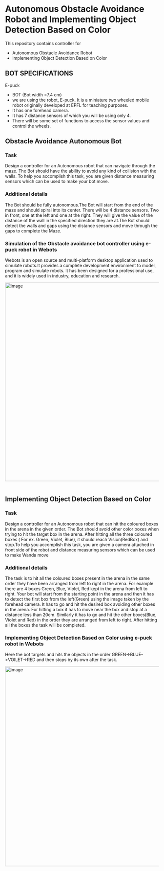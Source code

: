 # Autonomous Obstacle Avoidance Robot and Implementing Object Detection Based on Color
This repository contains controller for 
* Autonomous Obstacle Avoidance Robot
* Implementing Object Detection Based on Color


## BOT SPECIFICATIONS

E-puck
* BOT (Bot width =7.4 cm)
* we are using the robot, E-puck. It is a miniature two wheeled mobile robot originally developed at EPFL for teaching
  purposes.
* It has one forehead camera.
* It has 7 distance sensors of which you will be using only 4.
* There will be some set of functions to access the sensor values and control the wheels.

## Obstacle Avoidance Autonomous Bot

### Task

Design a controller for an Autonomous robot that can navigate through the maze. The Bot should have the ability to avoid any
kind of collision with the walls. To help you accomplish this task, you are given distance measuring sensors which can be
used to make your bot move.

### Additional details

The Bot should be fully autonomous.The Bot will start from the end of the maze and should spiral into its center.
There will be 4 distance sensors. Two in front, one at the left and one at the right. They will give the value of the 
distance of the wall in the specified direction they are at.The Bot should detect the walls and gaps using the distance
sensors and move through the gaps to complete the Maze.  <br />

### Simulation of the Obstacle avoidance bot controller using e-puck robot in Webots
Webots is an open source and multi-platform desktop application used to simulate robots.It provides a complete development environment to model, program and simulate robots.
It has been designed for a professional use, and it is widely used in industry, education and research. <br />

<img width="649" alt="image" src="https://user-images.githubusercontent.com/85176591/152930716-c7e28243-0f0c-4a18-b6a2-a7f6515c30e8.png"><br /><br />


## Implementing Object Detection Based on Color

### Task

Design a controller for an Autonomous robot that can hit the coloured boxes in the arena in the given order. The Bot should avoid other color boxes when trying to hit the target box in the arena. After hitting all the three coloured 
boxes ( For ex. Green, Violet, Blue), it
should reach Vision(RedBox) and
stop.To help you accomplish this task, you
are given a camera attached in front
side of the robot and distance
measuring sensors which can be used
to make Wanda move

### Additional details

The task is to hit all the coloured
boxes present in the arena in the
same order they have been
arranged from left to right in the
arena.
For example there are 4 boxes
Green, Blue, Violet, Red kept in the
arena from left to right. Your bot
will start from the starting point in
the arena and then it has to detect
the first box from the left(Green)
using the image taken by the
forehead camera. It has to go and
hit the desired box avoiding other
boxes in the arena. For hitting a box it has to move near the box and stop at a
distance less than 20cm. Similarly it has to go and hit the other boxes(Blue,
Violet and Red) in the order they are arranged from left to right. After hitting all
the boxes the task will be completed.

### Implementing Object Detection Based on Color using e-puck robot in Webots
Here the bot targets and hits the objects in the order GREEN->BLUE->VOILET->RED and then stops by its own after the task.<br />

<img width="653" alt="image" src="https://user-images.githubusercontent.com/85176591/152931175-0fc22ce1-90f7-40fc-80d5-7c59bcc8c61e.png"><br /><br />


